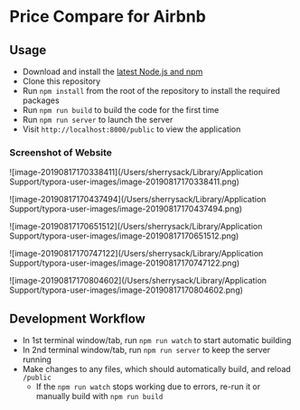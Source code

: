 # Price Compare for Airbnb

## Usage

- Download and install the [latest Node.js and npm][1]
- Clone this repository
- Run `npm install` from the root of the repository to install the required packages
- Run `npm run build` to build the code for the first time
- Run `npm run server` to launch the server
- Visit `http://localhost:8000/public` to view the application

### Screenshot of Website ###

![image-20190817170338411](/Users/sherrysack/Library/Application Support/typora-user-images/image-20190817170338411.png)

![image-20190817170437494](/Users/sherrysack/Library/Application Support/typora-user-images/image-20190817170437494.png)

![image-20190817170651512](/Users/sherrysack/Library/Application Support/typora-user-images/image-20190817170651512.png)

![image-20190817170747122](/Users/sherrysack/Library/Application Support/typora-user-images/image-20190817170747122.png)

![image-20190817170804602](/Users/sherrysack/Library/Application Support/typora-user-images/image-20190817170804602.png)

## Development Workflow

- In 1st terminal window/tab, run `npm run watch` to start automatic building
- In 2nd terminal window/tab, run `npm run server` to keep the server running
- Make changes to any files, which should automatically build, and reload `/public`
  - If the `npm run watch` stops working due to errors, re-run it or manually
    build with `npm run build`

[1]: https://nodejs.org/en/download/